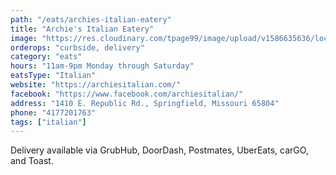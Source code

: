 ```yaml
---
path: "/eats/archies-italian-eatery"
title: "Archie's Italian Eatery"
image: "https://res.cloudinary.com/tpage99/image/upload/v1586635636/local417eats/local417eats.png"
orderops: "curbside, delivery"
category: "eats"
hours: "11am-9pm Monday through Saturday"
eatsType: "Italian"
website: "https://archiesitalian.com/"
facebook: "https://www.facebook.com/archiesitalian/"
address: "1410 E. Republic Rd., Springfield, Missouri 65804"
phone: "4177201763"
tags: ["italian"]
---
```


Delivery available via GrubHub, DoorDash, Postmates, UberEats, carGO, and Toast.

